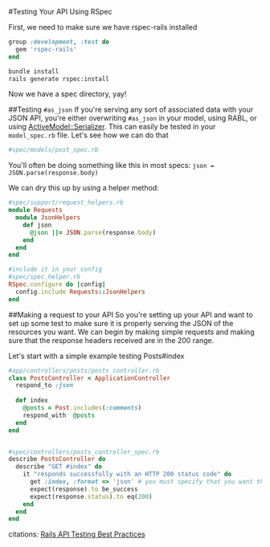 #Testing Your API Using RSpec

First, we need to make sure we have rspec-rails installed  

```ruby
group :development, :test do
  gem 'rspec-rails'
end
```  

```bash
bundle install
rails generate rspec:install
```

Now we have a spec directory, yay!

##Testing `#as_json`
If you're serving any sort of associated data with your JSON API, you're either overwriting `#as_json` in your model, using RABL, or using [ActiveModel::Serializer][thoughtbot-serializer]. This can easily be tested in your `model_spec.rb` file. Let's see how we can do that

```ruby
#spec/models/post_spec.rb

```


You'll often be doing something like this in most specs:
`json = JSON.parse(response.body)`

We can dry this up by using a helper method:

```ruby
#spec/support/request_helpers.rb
module Requests
  module JsonHelpers
    def json
      @json ||= JSON.parse(response.body)
    end
  end
end

#include it in your config
#spec/spec_helper.rb
RSpec.configure do |config|
  config.include Requests::JsonHelpers
end
```

##Making a request to your API
So you're setting up your API and want to set up some test to make sure it is properly serving the JSON of the resources you want. We can begin by making simple requests and making sure that the response headers received are in the 200 range.

Let's start with a simple example testing Posts#index

```ruby
#app/controllers/posts/posts_controller.rb
class PostsController < ApplicationController
  respond_to :json
  
  def index
    @posts = Post.includes(:comments)
    respond_with  @posts
  end
end


#spec/controllers/posts_controller_spec.rb
describe PostsController do
  describe "GET #index" do
    it "responds successfully with an HTTP 200 status code" do
      get :index, :format => 'json' # you must specify that you want the request to be in JSON
      expect(response).to be_success
      expect(response.status).to eq(200)
    end
  end
end
```

citations:
[Rails API Testing Best Practices][testing-best-practices]

[testing-best-practices]:http://matthewlehner.net/rails-api-testing-guidelines/
[thoughtbot-serializer]:http://robots.thoughtbot.com/post/36676073713/better-serialization-less-as-json
